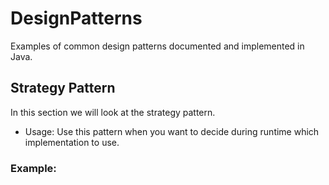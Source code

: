 # DesignPatterns
Examples of common design patterns documented and implemented in Java.

## Strategy Pattern

In this section we will look at the strategy pattern.

- Usage: Use this pattern when you want to decide during runtime which implementation to use.

### Example:

